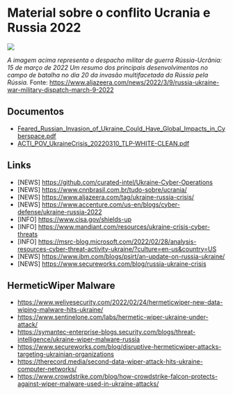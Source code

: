 # Material sobre o conflito Ucrania e Russia 2022
![](https://user-images.githubusercontent.com/16530643/158698961-1bb76daf-8bc7-4991-b56e-0aefff097757.png)

*A imagem acima representa o despacho militar de guerra Rússia-Ucrânia: 15 de março de 2022
Um resumo dos principais desenvolvimentos no campo de batalha no dia 20 da invasão multifacetada da Rússia pela Rússia.*
Fonte: https://www.aljazeera.com/news/2022/3/9/russia-ukraine-war-military-dispatch-march-9-2022

## Documentos

- [Feared_Russian_Invasion_of_Ukraine_Could_Have_Global_Impacts_in_Cyberspace.pdf](https://github.com/danieldonda/Cyber-Threat-Intelligence/blob/main/ukraine-russia/Feared_Russian_Invasion_of_Ukraine_Could_Have_Global_Impacts_in_Cyberspace.pdf)
- [ACTI_POV_UkraineCrisis_20220310_TLP-WHITE-CLEAN.pdf](https://github.com/danieldonda/Cyber-Threat-Intelligence/blob/main/ukraine-russia/ACTI_POV_UkraineCrisis_20220310_TLP-WHITE-CLEAN.pdf)

## Links
- [NEWS] https://github.com/curated-intel/Ukraine-Cyber-Operations
- [NEWS] https://www.cnnbrasil.com.br/tudo-sobre/ucrania/
- [NEWS] https://www.aljazeera.com/tag/ukraine-russia-crisis/
- [NEWS] https://www.accenture.com/us-en/blogs/cyber-defense/ukraine-russia-2022
- [INFO] https://www.cisa.gov/shields-up 
- [INFO] https://www.mandiant.com/resources/ukraine-crisis-cyber-threats
- [INFO] https://msrc-blog.microsoft.com/2022/02/28/analysis-resources-cyber-threat-activity-ukraine/?culture=en-us&country=US
- [NEWS] https://www.ibm.com/blogs/psirt/an-update-on-russia-ukraine/ 
- [NEWS] https://www.secureworks.com/blog/russia-ukraine-crisis

## HermeticWiper Malware
- https://www.welivesecurity.com/2022/02/24/hermeticwiper-new-data-wiping-malware-hits-ukraine/
- https://www.sentinelone.com/labs/hermetic-wiper-ukraine-under-attack/
- https://symantec-enterprise-blogs.security.com/blogs/threat-intelligence/ukraine-wiper-malware-russia 
- https://www.secureworks.com/blog/disruptive-hermeticwiper-attacks-targeting-ukrainian-organizations
- https://therecord.media/second-data-wiper-attack-hits-ukraine-computer-networks/
- https://www.crowdstrike.com/blog/how-crowdstrike-falcon-protects-against-wiper-malware-used-in-ukraine-attacks/
